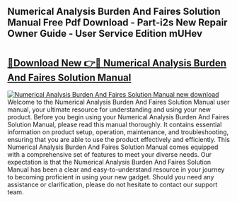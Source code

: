 ## Numerical Analysis Burden And Faires Solution Manual Free Pdf Download - Part-i2s New Repair Owner Guide - User Service Edition mUHev

# <h2><a href="http://bc57512.oget.top/?id=Numerical+Analysis+Burden+And+Faires+Solution+Manual">🔗Download New 👉🔴 Numerical Analysis Burden And Faires Solution Manual</a></h2>

[![Numerical Analysis Burden And Faires Solution Manual new download](https://i.imgur.com/5g1atiW.png)](http://bc57512.oget.top/?id=Numerical+Analysis+Burden+And+Faires+Solution+Manual)
Welcome to the Numerical Analysis Burden And Faires Solution Manual user manual, your ultimate resource for understanding and using your new product. Before you begin using your Numerical Analysis Burden And Faires Solution Manual, please read this manual thoroughly. It contains essential information on product setup, operation, maintenance, and troubleshooting, ensuring that you are able to use the product effectively and efficiently. This Numerical Analysis Burden And Faires Solution Manual comes equipped with a comprehensive set of features to meet your diverse needs. Our expectation is that the Numerical Analysis Burden And Faires Solution Manual has been a clear and easy-to-understand resource in your journey to becoming proficient in using your new gadget. Should you need any assistance or clarification, please do not hesitate to contact our support team.
